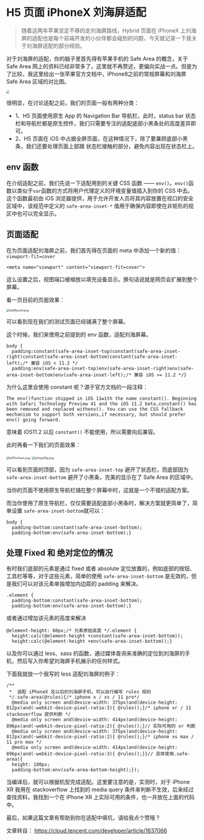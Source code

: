 # H5 页面 iPhoneX 刘海屏适配

>  随着这两年苹果坚定不移的走刘海屏路线，Hybrid 页面在 iPhoneX 上刘海屏的适配也是每个前端开发的小伙伴都会碰到的问题，今天就记录一下我关于刘海屏适配的部分经验。
>

对于刘海屏的适配，你的脑子里首先得有苹果手机的 Safe Area 的概念，关于 Safe Area 网上的资料已经非常多了，这里就不再赘述，更偏向实战一点。但是为了比较，我这里给出一张苹果官方文档中，iPhone8之前的常规屏幕和刘海屏 Safe Area 区域的对比图。

<img src="https://cdn.ityufeng.cn/2021-01-26-eft64t6pyl.png" style="zoom:50%;" />

很明显，在讨论适配之前，我们的页面一般有两种分类：

- 1、H5 页面使用原生 App 的 Navigation Bar 导航栏，此时，status bar 状态栏和导航栏都是原生控件，我们只需要专注的适配底部小黑条处的高度差异即可。
- 2、H5 页面在 iOS 中占据全屏页面，在这种情况下，除了要兼顾底部小黑条，我们还要处理页面上部跟 状态栏接触的部分，避免内容出现在状态栏上。

## env 函数

在介绍适配之前，我们先说一下适配用到的关键 CSS 函数 —— `env()`。`env()`函数以类似于`var`函数的方式将用户代理定义的环境变量值插入到你的 CSS 中去。这个函数最初由 iOS 浏览器提供，用于允许开发人员将其内容放置在视口的安全区域中，该规范中定义的 `safe-area-inset-*` 值用于确保内容即使在非矩形的视区中也可以完全显示。

## 页面适配

在为页面适配刘海屏之前，我们首先得在页面的 meta 中添加一个新的值：`viewport-fit=cover`

    <meta name="viewport" content="viewport-fit=cover">

这么设置之后，视图端口被缩放以填充设备显示。换句话说就是网页会扩展到整个屏幕。

看一页目前的页面效果：

<img src="https://cdn.ityufeng.cn/2021-01-26-092820.jpg" alt="hkt06xurkf.png" style="zoom:50%;" />


可以看到现在我们的测试页面已经铺满了整个屏幕。

这个时候，我们来使用之前提到的 env 函数，适配刘海屏幕。

    body {
      padding:constant(safe-area-inset-top)constant(safe-area-inset-right)constant(safe-area-inset-bottom)constant(safe-area-inset-left);/* 兼容 iOS < 11.2 */
      padding:env(safe-area-inset-top)env(safe-area-inset-right)env(safe-area-inset-bottom)env(safe-area-inset-left);/* 兼容 iOS >= 11.2 */}

为什么这里会使用 constant 呢？源于官方文档的一段注释：

    The env()function shipped in iOS 11with the name constant(). Beginning with Safari Technology Preview 41 and the iOS 11.2 beta,constant() has been removed and replaced withenv(). You can use the CSS fallback mechanism to support both versions,if necessary, but should prefer env() going forward.

意味着 iOS11.2 以后 `constant()` 不能使用，所以需要向后兼容。

此时再看一下我们的页面效果：

<img src="https://cdn.ityufeng.cn/2021-01-26-092839.jpg" alt="kt07nx5zwn.png" style="zoom:50%;" />

<img src="https://cdn.ityufeng.cn/2021-01-26-092849.jpg" alt="fp5vgxlt0g.png" style="zoom:50%;" />

可以看到页面的顶部，因为 `safe-area-inset-top` 避开了状态栏，而底部因为 `safe-area-inset-bottom` 避开了小黑条，完美的显示在了 Safe Area 的区域中。

当你的页面不使用原生导航栏铺在整个屏幕中时，这就是一个不错的适配方案。

而当你使用了原生导航栏，仅仅需要适配底部小黑条时，解决方案就更简单了，简单设置 `safe-area-inset-bottom`就可以：

    body {
      padding-bottom:constant(safe-area-inset-bottom);
      padding-bottom:env(safe-area-inset-bottom);}

## 处理 Fixed 和 绝对定位的情况

有时我们底部的元素是通过 fixed 或者 absolute 定位放置的，例如底部的按钮、工具栏等等，对于这些元素，简单的使用 `safe-area-inset-bottom` 是无效的，但是我们可以对该元素单独增加内边距的 padding 来解决。

    .element {
      padding-bottom:constant(safe-area-inset-bottom);
      padding-bottom:env(safe-area-inset-bottom);}

或者通过增加该元素的高度来解决

    @element-height: 60px;/* 元素原始高度 */.element {
      height:calc(@element-height +constant(safe-area-inset-bottom));
      height:calc(@element-height +env(safe-area-inset-bottom));}

以及你可以通过 less、sass 的函数，通过媒体查询来准确的定位到刘海屏的手机，然后写入你希望刘海屏手机展示的任何样式。

下面我就放一个我写的 less 适配刘海屏的例子：

    /**
     *  适配 iPhoneX 及以后的刘海屏手机，可以自行编写 rules 规则
     */.safe-area(@rules){/* iphone x / xs / 11 pro*/
      @media only screen and(device-width: 375px)and(device-height: 812px)and(-webkit-device-pixel-ratio:3){ @rules();}/* iphone xr / 11  stackoverflow 提供判断 */
      @media only screen and(device-width: 414px)and(device-height: 896px)and(-webkit-device-pixel-ratio:2){ @rules();}// 实际可用的 xr 判断
      @media only screen and(device-width: 375px)and(device-height: 812px)and(-webkit-device-pixel-ratio:2){ @rules();}/* iphone xs max / 11 pro max */
      @media only screen and(device-width: 414px)and(device-height: 896px)and(-webkit-device-pixel-ratio:3){ @rules();}}// 具体使用.safe-area({
      height: 100px;
      padding-bottom:env(safe-area-bottom-height);});

当编译后，就可以根据机型完成适配。这里要注意的是，实测时，对于 iPhone XR 我用在 stackoverflow 上找到的 media query 条件来判断不生效，后来经过查找资料，我找到一个在 iPhone XR 上实际可用的条件，也一并放在上面的代码中。

最后，如果这篇文章有帮助到你在适配中填坑，请给我点个赞哦 ?

文章转自： https://cloud.tencent.com/developer/article/1637066